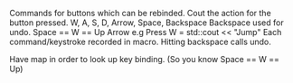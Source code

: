Commands for buttons which can be rebinded.
Cout the action for the button pressed.
W, A, S, D, Arrow, Space, Backspace
Backspace used for undo.
Space == W == Up Arrow
e.g Press W = std::cout << "Jump"
Each command/keystroke recorded in macro.
Hitting backspace calls undo.


Have map in order to look up key binding. (So you know Space == W == Up)